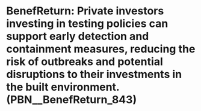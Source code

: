 # BenefReturn: __Private investors investing in testing policies can support early detection and containment measures, reducing the risk of outbreaks and potential disruptions to their investments in the built environment.__ (PBN__BenefReturn_843)

